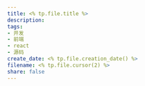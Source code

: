 ```yaml
---
title: <% tp.file.title %>
description:
tags:
- 开发
- 前端
- react
- 源码
create_date: <% tp.file.creation_date() %>
filename: <% tp.file.cursor(2) %>
share: false
---
```


